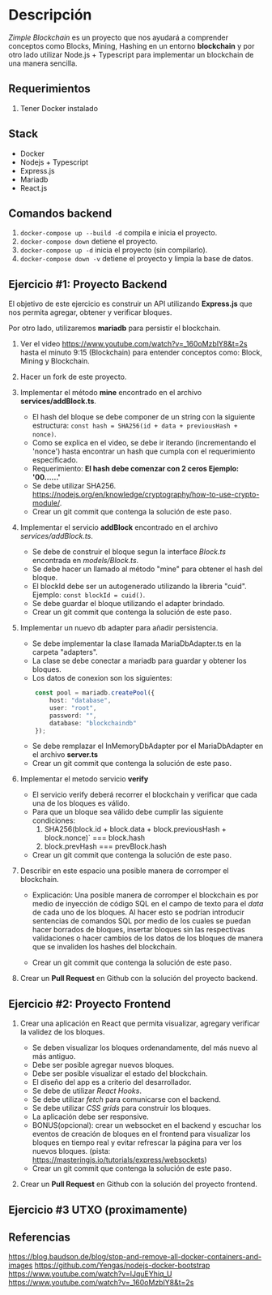 # Descripción
*Zimple Blockchain* es un proyecto que nos ayudará a comprender conceptos como Blocks, Mining, Hashing  en un 
entorno **blockchain**  y por otro lado utilizar Node.js + Typescript para implementar un blockchain de una manera sencilla.

## Requerimientos
1. Tener Docker instalado

## Stack
- Docker
- Nodejs + Typescript
- Express.js
- Mariadb
- React.js

## Comandos backend

1. `docker-compose up --build -d` compila e inicia el proyecto.
2. `docker-compose down` detiene el proyecto.
4. `docker-compose up -d` inicia el proyecto (sin compilarlo).
3. `docker-compose down -v` detiene el proyecto y limpia la base de datos.


## Ejercicio #1: Proyecto Backend

El objetivo de este ejercicio es construir un API utilizando **Express.js** que nos permita agregar, obtener y verificar bloques.

Por otro lado, utilizaremos **mariadb** para persistir el blockchain.

1. Ver el video https://www.youtube.com/watch?v=_160oMzblY8&t=2s hasta el minuto 9:15 (Blockchain) para entender conceptos como: Block, Mining y Blockchain.

2. Hacer un fork de este proyecto.

3. Implementar el método **mine** encontrado en el archivo **services/addBlock.ts**.
    - El hash del bloque se debe componer de un string con la siguiente estructura: `const hash = SHA256(id + data + previousHash + nonce)`.
    - Como se explica en el video, se debe ir iterando (incrementando el 'nonce') hasta encontrar un hash que cumpla con el requerimiento especificado.
    - Requerimiento: **El hash debe comenzar con 2 ceros Ejemplo: '00......'**
    - Se debe utilizar SHA256. https://nodejs.org/en/knowledge/cryptography/how-to-use-crypto-module/.
    - Crear un git commit que contenga la solución de este paso.

4. Implementar el servicio **addBlock** encontrado en el archivo *services/addBlock.ts*.
    - Se debe de construir el bloque segun la interface *Block.ts* encontrada en *models/Block.ts*.
    - Se debe hacer un llamado al método "mine" para obtener el hash del bloque.
    - El blockId debe ser un autogenerado utilizando la libreria "cuid". Ejemplo: `const blockId = cuid()`.
    - Se debe guardar el bloque utilizando el adapter brindado.
    - Crear un git commit que contenga la solución de este paso.

5. Implementar un nuevo db adapter para añadir persistencia.
    - Se debe implementar la clase llamada MariaDbAdapter.ts en la carpeta "adapters".
    - La clase se debe conectar a mariadb para guardar y obtener los bloques.
    - Los datos de conexion son los siguientes: 
    ```typescript
        const pool = mariadb.createPool({
            host: "database", 
            user: "root", 
            password: "",
            database: "blockchaindb"
        });
    ```
    - Se debe remplazar el InMemoryDbAdapter por el MariaDbAdapter en el archivo **server.ts**
    - Crear un git commit que contenga la solución de este paso.

6. Implementar el metodo servicio **verify**
    - El servicio verify deberá recorrer el blockchain y verificar que cada una de los bloques es válido.
    - Para que un bloque sea válido debe cumplir las siguiente condiciones:
        1. SHA256(block.id + block.data + block.previousHash + block.nonce)` === block.hash
        2. block.prevHash  === prevBlock.hash
    - Crear un git commit que contenga la solución de este paso.

7. Describir en este espacio una posible manera de corromper el blockchain.
   - Explicación: 
    Una posible manera de corromper el blockchain es por medio de inyección de código SQL en el campo de texto para el *data* de cada uno de los bloques. Al hacer esto se podrían introducir sentencias de comandos SQL por medio de los cuales se puedan hacer borrados de bloques, insertar bloques sin las respectivas validaciones o hacer cambios de los datos de los bloques de manera que se invaliden los hashes del blockchain.

   - Crear un git commit que contenga la solución de este paso.

8. Crear un **Pull Request** en Github con la solución del proyecto backend.

## Ejercicio #2: Proyecto Frontend
1. Crear una aplicación en React que permita visualizar, agregary verificar la validez de los bloques.
    - Se deben visualizar los bloques ordenandamente, del más nuevo al más antiguo.
    - Debe ser posible agregar nuevos bloques.
    - Debe ser posible visualizar el estado del blockchain.
    - El diseño del app es a criterio del desarrollador.
    - Se debe de utilizar *React Hooks*.
    - Se debe utilizar *fetch* para comunicarse con el backend.
    - Se debe utilizar *CSS grids* para construir los bloques.
    - La aplicación debe ser responsive.
    - BONUS(opcional): crear un websocket en el backend y escuchar los eventos de creación de bloques en el frontend para visualizar los bloques en tiempo real y evitar refrescar la página para ver los nuevos bloques. (pista: https://masteringjs.io/tutorials/express/websockets)
    - Crear un git commit que contenga la solución de este paso.

2. Crear un **Pull Request** en Github con la solución del proyecto frontend.

## Ejercicio #3 UTXO (proximamente)
    
## Referencias 
https://blog.baudson.de/blog/stop-and-remove-all-docker-containers-and-images
https://github.com/Yengas/nodejs-docker-bootstrap
https://www.youtube.com/watch?v=IJquEYhiq_U
https://www.youtube.com/watch?v=_160oMzblY8&t=2s
